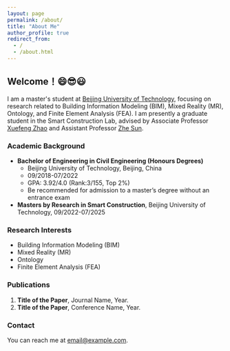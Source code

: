 ```yaml
---
layout: page
permalink: /about/
title: "About Me"
author_profile: true
redirect_from: 
  - /
  - /about.html
---
```


 
## Welcome！😄😎😃

I am a master's student at [Beijing University of Technology](https://english.bjut.edu.cn/), focusing on research related to Building Information Modeling (BIM), Mixed Reality (MR), Ontology, and Finite Element Analysis (FEA). I am presently a graduate student in the Smart Construction Lab, advised by Associate Professor [Xuefeng Zhao](https://english.bjut.edu.cn/info/1351/6427.htm) and Assistant Professor [Zhe Sun](https://yanzhao.bjut.edu.cn/info/1488/15802.htm).

### Academic Background

- **Bachelor of Engineering in Civil Engineering (Honours Degrees)**
  - Beijing University of Technology, Beijing, China
  - 09/2018-07/2022
  - GPA: 3.92/4.0 (Rank:3/155, Top 2%)
  - Be recommended for admission to a master’s degree without an entrance exam
- **Masters by Research in Smart Construction**, Beijing University of Technology, 09/2022-07/2025

### Research Interests

- Building Information Modeling (BIM)
- Mixed Reality (MR)
- Ontology
- Finite Element Analysis (FEA)

### Publications

1. **Title of the Paper**, Journal Name, Year.
2. **Title of the Paper**, Conference Name, Year.

### Contact

You can reach me at [email@example.com](mailto:email@example.com).
